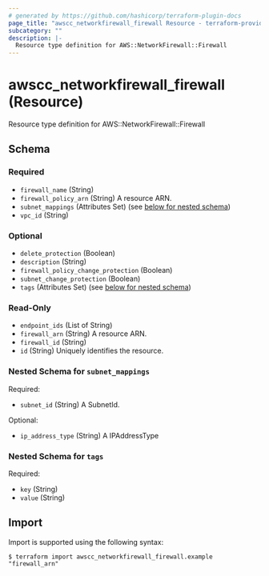```yaml
---
# generated by https://github.com/hashicorp/terraform-plugin-docs
page_title: "awscc_networkfirewall_firewall Resource - terraform-provider-awscc"
subcategory: ""
description: |-
  Resource type definition for AWS::NetworkFirewall::Firewall
---
```


# awscc_networkfirewall_firewall (Resource)

Resource type definition for AWS::NetworkFirewall::Firewall



<!-- schema generated by tfplugindocs -->
## Schema

### Required

- `firewall_name` (String)
- `firewall_policy_arn` (String) A resource ARN.
- `subnet_mappings` (Attributes Set) (see [below for nested schema](#nestedatt--subnet_mappings))
- `vpc_id` (String)

### Optional

- `delete_protection` (Boolean)
- `description` (String)
- `firewall_policy_change_protection` (Boolean)
- `subnet_change_protection` (Boolean)
- `tags` (Attributes Set) (see [below for nested schema](#nestedatt--tags))

### Read-Only

- `endpoint_ids` (List of String)
- `firewall_arn` (String) A resource ARN.
- `firewall_id` (String)
- `id` (String) Uniquely identifies the resource.

<a id="nestedatt--subnet_mappings"></a>
### Nested Schema for `subnet_mappings`

Required:

- `subnet_id` (String) A SubnetId.

Optional:

- `ip_address_type` (String) A IPAddressType


<a id="nestedatt--tags"></a>
### Nested Schema for `tags`

Required:

- `key` (String)
- `value` (String)

## Import

Import is supported using the following syntax:

```shell
$ terraform import awscc_networkfirewall_firewall.example "firewall_arn"
```
